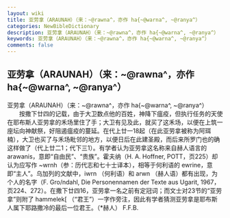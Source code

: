 ```yaml
---
layout: wiki
title: 亚劳拿（ARAUNAH）（来：~@rawna^，亦作 ha{~@warna^, ~@ranya^）
categories: NewBibleDictionary
description: 亚劳拿（ARAUNAH）（来：~@rawna^，亦作 ha{~@warna^, ~@ranya^）
keywords: 亚劳拿（ARAUNAH）（来：~@rawna^，亦作 ha{~@warna^, ~@ranya^）
comments: false
---
```


## 亚劳拿（ARAUNAH）（来：~@rawna^，亦作 ha{~@warna^, ~@ranya^）



亚劳拿（ARAUNAH）（来：~@rawna^，亦作 ha{~@warna^, ~@ranya^）
　　按撒下廿四的记载，由于大卫数点他的百姓，神降下瘟疫，但执行任务的天使在耶布斯人亚劳拿的禾场里住了手；大卫有见及此，就买了这禾场，以便在上筑一座坛向神献祭，好阻遏瘟疫的蔓延。在代上廿一18起（在此亚劳拿被称为阿珥楠），大卫也买了与禾场毗邻的地方，以便日后在此建圣殿，而后来所罗门也的确这样做了（代上廿二1；代下三1）。有学者认为亚劳拿这名称来自赫人语言的 arawanis，意即“自由民”、“贵族”。霍夫纳（H. A. Hoffner, POTT，页225）却认为应写作 ~wrnh（参：历代志和七十士译本），相等于何利语的 ewrine，意即“主人”。乌加列的文献中，iwrn
（何利语）和 arwn
（赫人语）都有出现，为个人的名字（F. Gro/ndahl, Die Personennamen der Texte aus Ugarit, 1967，页224、272）。在撒下廿四16，亚劳拿一名之前有定冠词；而文士对23节的“亚劳拿”则附了
hammelek[ （“君王”）一字作旁注，因此有学者猜测亚劳拿是耶布斯人属下耶路撒冷的最后一位君王。（*赫人）
F.F.B.



